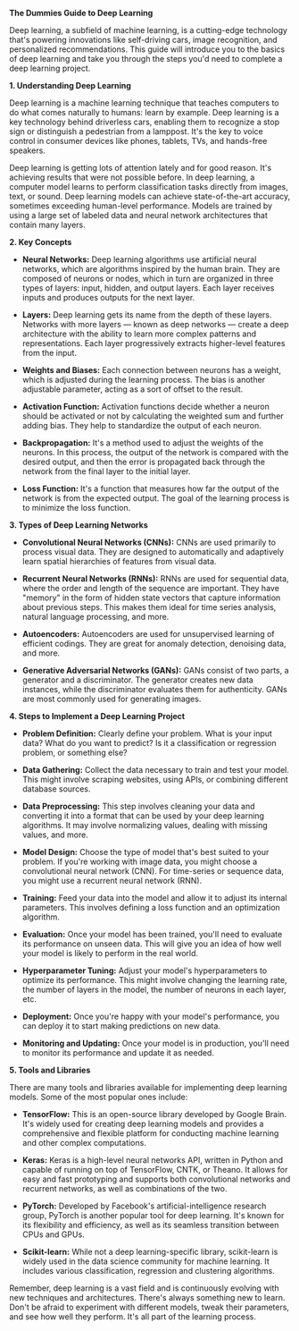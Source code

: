 **The Dummies Guide to Deep Learning**

Deep learning, a subfield of machine learning, is a cutting-edge technology that's powering innovations like self-driving cars, image recognition, and personalized recommendations. This guide will introduce you to the basics of deep learning and take you through the steps you'd need to complete a deep learning project.

**1. Understanding Deep Learning**

Deep learning is a machine learning technique that teaches computers to do what comes naturally to humans: learn by example. Deep learning is a key technology behind driverless cars, enabling them to recognize a stop sign or distinguish a pedestrian from a lamppost. It's the key to voice control in consumer devices like phones, tablets, TVs, and hands-free speakers.

Deep learning is getting lots of attention lately and for good reason. It's achieving results that were not possible before. In deep learning, a computer model learns to perform classification tasks directly from images, text, or sound. Deep learning models can achieve state-of-the-art accuracy, sometimes exceeding human-level performance. Models are trained by using a large set of labeled data and neural network architectures that contain many layers.

**2. Key Concepts**

- **Neural Networks:** Deep learning algorithms use artificial neural networks, which are algorithms inspired by the human brain. They are composed of neurons or nodes, which in turn are organized in three types of layers: input, hidden, and output layers. Each layer receives inputs and produces outputs for the next layer.

- **Layers:** Deep learning gets its name from the depth of these layers. Networks with more layers — known as deep networks — create a deep architecture with the ability to learn more complex patterns and representations. Each layer progressively extracts higher-level features from the input.

- **Weights and Biases:** Each connection between neurons has a weight, which is adjusted during the learning process. The bias is another adjustable parameter, acting as a sort of offset to the result.

- **Activation Function:** Activation functions decide whether a neuron should be activated or not by calculating the weighted sum and further adding bias. They help to standardize the output of each neuron.

- **Backpropagation:** It's a method used to adjust the weights of the neurons. In this process, the output of the network is compared with the desired output, and then the error is propagated back through the network from the final layer to the initial layer.

- **Loss Function:** It's a function that measures how far the output of the network is from the expected output. The goal of the learning process is to minimize the loss function.

**3. Types of Deep Learning Networks**

- **Convolutional Neural Networks (CNNs):** CNNs are used primarily to process visual data. They are designed to automatically and adaptively learn spatial hierarchies of features from visual data.

- **Recurrent Neural Networks (RNNs):** RNNs are used for sequential data, where the order and length of the sequence are important. They have "memory" in the form of hidden state vectors that capture information about previous steps. This makes them ideal for time series analysis, natural language processing, and more.

- **Autoencoders:** Autoencoders are used for unsupervised learning of efficient codings. They are great for anomaly detection, denoising data, and more.

- **Generative Adversarial Networks (GANs):** GANs consist of two parts, a generator and a discriminator. The generator creates new data instances, while the discriminator evaluates them for authenticity. GANs are most commonly used for generating images.

**4. Steps to Implement a Deep Learning Project**

- **Problem Definition:** Clearly define your problem. What is your input data? What do you want to predict? Is it a classification or regression problem, or something else?



- **Data Gathering:** Collect the data necessary to train and test your model. This might involve scraping websites, using APIs, or combining different database sources.

- **Data Preprocessing:** This step involves cleaning your data and converting it into a format that can be used by your deep learning algorithms. It may involve normalizing values, dealing with missing values, and more.

- **Model Design:** Choose the type of model that's best suited to your problem. If you're working with image data, you might choose a convolutional neural network (CNN). For time-series or sequence data, you might use a recurrent neural network (RNN).

- **Training:** Feed your data into the model and allow it to adjust its internal parameters. This involves defining a loss function and an optimization algorithm. 

- **Evaluation:** Once your model has been trained, you'll need to evaluate its performance on unseen data. This will give you an idea of how well your model is likely to perform in the real world.

- **Hyperparameter Tuning:** Adjust your model's hyperparameters to optimize its performance. This might involve changing the learning rate, the number of layers in the model, the number of neurons in each layer, etc.

- **Deployment:** Once you're happy with your model's performance, you can deploy it to start making predictions on new data.

- **Monitoring and Updating:** Once your model is in production, you'll need to monitor its performance and update it as needed.

**5. Tools and Libraries**

There are many tools and libraries available for implementing deep learning models. Some of the most popular ones include:

- **TensorFlow:** This is an open-source library developed by Google Brain. It's widely used for creating deep learning models and provides a comprehensive and flexible platform for conducting machine learning and other complex computations.

- **Keras:** Keras is a high-level neural networks API, written in Python and capable of running on top of TensorFlow, CNTK, or Theano. It allows for easy and fast prototyping and supports both convolutional networks and recurrent networks, as well as combinations of the two.

- **PyTorch:** Developed by Facebook's artificial-intelligence research group, PyTorch is another popular tool for deep learning. It's known for its flexibility and efficiency, as well as its seamless transition between CPUs and GPUs.

- **Scikit-learn:** While not a deep learning-specific library, scikit-learn is widely used in the data science community for machine learning. It includes various classification, regression and clustering algorithms.

Remember, deep learning is a vast field and is continuously evolving with new techniques and architectures. There's always something new to learn. Don't be afraid to experiment with different models, tweak their parameters, and see how well they perform. It's all part of the learning process.